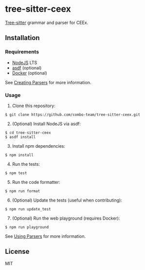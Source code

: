 # tree-sitter-ceex

[Tree-sitter](https://tree-sitter.github.io/tree-sitter/) grammar and parser for CEEx.

## Installation

### Requirements

- [NodeJS](https://nodejs.org/en/) LTS
- [asdf](https://asdf-vm.com/) (optional)
- [Docker](https://www.docker.com/) (optional)

See [Creating Parsers](https://tree-sitter.github.io/tree-sitter/creating-parsers) for more information.

### Usage

1. Clone this repository:

```
$ git clone https://github.com/combo-team/tree-sitter-ceex.git
```

2. (Optional) Install NodeJS via asdf:

```
$ cd tree-sitter-ceex
$ asdf install
```

3. Install npm dependencies:

```
$ npm install
```

4. Run the tests:

```
$ npm test
```

5. Run the code formatter:

```
$ npm run format
```

6. (Optional) Update the tests (useful when contributing):

```
$ npm run update_test
```

7. (Optional) Run the web playground (requires Docker):

```
$ npm run playground
```

See [Using Parsers](https://tree-sitter.github.io/tree-sitter/using-parsers) for more information.

## License

MIT
